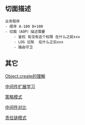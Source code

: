 ## 切面描述

```
业务程序
- 顺序 A-100 B+100
- 切面（AOP）描述需要 
	- 鉴权 有没有这个权限 在什么之前xxx
	- LOG 记账  在什么之后xxx
	- 路由守卫
```



## 其它

[Object.create的理解](https://juejin.im/post/5dd20cb3f265da0bf66b6670)

[中间件扩展学习](https://juejin.im/post/5dbf9bdaf265da4d25054f91)

[策略模式](https://github.com/su37josephxia/frontend-basic/tree/master/src/strategy)

[中间件对比](https://github.com/nanjixiong218/analys-middlewares/tree/master/src)

[责任链模式](https://blog.csdn.net/liuwenzhe2008/article/details/70199520)

